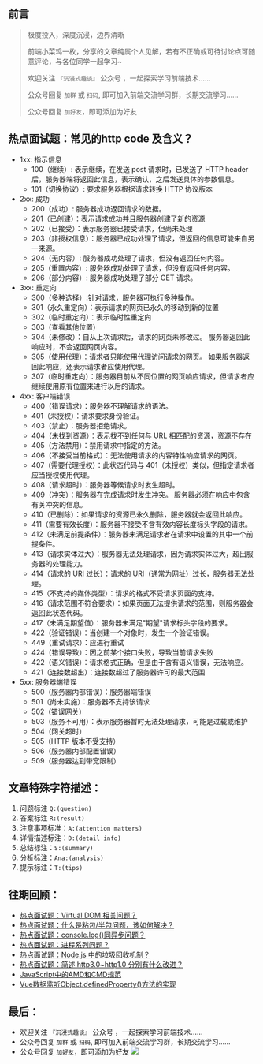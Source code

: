 ## 前言
>  极度投入，深度沉浸，边界清晰
>
>  前端小菜鸡一枚，分享的文章纯属个人见解，若有不正确或可待讨论点可随意评论，与各位同学一起学习~
>
>  欢迎关注 `『沉浸式趣谈』` 公众号 ，一起探索学习前端技术......
>
>  公众号回复 `加群` 或 `扫码`, 即可加入前端交流学习群，长期交流学习......
>
>  公众号回复 `加好友`，即可添加为好友

## 热点面试题：常见的http code 及含义？
-   1xx: 指示信息
    -   100（继续）: 表示继续，在发送 post 请求时，已发送了 HTTP header 后，服务器端将返回此信息，表示确认，之后发送具体的参数信息。
    -   101（切换协议）: 要求服务器根据请求转换 HTTP 协议版本
-   2xx: 成功
    -   200（成功）: 服务器成功返回请求的数据。
    -   201（已创建）：表示请求成功并且服务器创建了新的资源
    -   202（已接受）：表示服务器已接受请求，但尚未处理
    -   203（非授权信息）：服务器已成功处理了请求，但返回的信息可能来自另一来源。
    -   204（无内容）: 服务器成功处理了请求，但没有返回任何内容。
    -   205（重置内容）: 服务器成功处理了请求，但没有返回任何内容。
    -   206（部分内容）: 服务器成功处理了部分 GET 请求。
-   3xx: 重定向
    -   300（多种选择）:针对请求，服务器可执行多种操作。
    -   301（永久重定向）：表示请求的网页已永久的移动到新的位置
    -   302（临时重定向）：表示临时性重定向
    -   303（查看其他位置）
    -   304（未修改）：自从上次请求后，请求的网页未修改过。 服务器返回此响应时，不会返回网页内容。
    -   305（使用代理）：请求者只能使用代理访问请求的网页。 如果服务器返回此响应，还表示请求者应使用代理。
    -   307（临时重定向）：服务器目前从不同位置的网页响应请求，但请求者应继续使用原有位置来进行以后的请求。
-   4xx: 客户端错误
    -   400（错误请求）：服务器不理解请求的语法。
    -   401（未授权）：请求要求身份验证。
    -   403（禁止）：服务器拒绝请求。
    -   404（未找到资源）：表示找不到任何与 URL 相匹配的资源，资源不存在
    -   405（方法禁用）：禁用请求中指定的方法。
    -   406（不接受当前格式）：无法使用请求的内容特性响应请求的网页。
    -   407（需要代理授权）：此状态代码与 401（未授权）类似，但指定请求者应当授权使用代理。
    -   408（请求超时）：服务器等候请求时发生超时。
    -   409（冲突）：服务器在完成请求时发生冲突。 服务器必须在响应中包含有关冲突的信息。
    -   410（已删除）：如果请求的资源已永久删除，服务器就会返回此响应。
    -   411（需要有效长度）：服务器不接受不含有效内容长度标头字段的请求。
    -   412（未满足前提条件）：服务器未满足请求者在请求中设置的其中一个前提条件。
    -   413（请求实体过大）：服务器无法处理请求，因为请求实体过大，超出服务器的处理能力。
    -   414（请求的 URI 过长）：请求的 URI（通常为网址）过长，服务器无法处理。
    -   415（不支持的媒体类型）：请求的格式不受请求页面的支持。
    -   416（请求范围不符合要求）：如果页面无法提供请求的范围，则服务器会返回此状态代码。
    -   417（未满足期望值）：服务器未满足"期望"请求标头字段的要求。
    -   422（验证错误）：当创建一个对象时，发生一个验证错误。
    -   449（重试请求）：应进行重试
    -   424（错误导致）：因之前某个接口失败，导致当前请求失败
    -   422（语义错误）：请求格式正确，但是由于含有语义错误，无法响应。
    -   421（连接数超出）：连接数超过了服务器许可的最大范围
-   5xx: 服务器端错误
    -   500（服务器内部错误）：服务器端错误
    -   501（尚未实施）：服务器不支持该请求
    -   502（错误网关）
    -   503（服务不可用）：表示服务器暂时无法处理请求，可能是过载或维护
    -   504（网关超时）
    -   505（HTTP 版本不受支持）
    -   506（服务器内部配置错误）
    -   509（服务器达到带宽限制）

## 文章特殊字符描述：
1. 问题标注 `Q:(question)`
2. 答案标注 `R:(result)`
3. 注意事项标准：`A:(attention matters)`
4. 详情描述标注：`D:(detail info)`
5. 总结标注：`S:(summary)`
6. 分析标注：`Ana:(analysis)`
7. 提示标注：`T:(tips)`

## 往期回顾：
-   [热点面试题：Virtual DOM 相关问题？](https://mp.weixin.qq.com/s/s3BBhTH9g2OrtOpyJ4tzbQ)
-   [热点面试题：什么是粘包/半包问题，该如何解决？](https://mp.weixin.qq.com/s/SORAN1c0_Pntajvjl-jK4g)
-   [热点面试题：console.log()同异步问题？](https://mp.weixin.qq.com/s/9ewYuCazPaZhDHwrfIWxTQ)
-   [热点面试题：进程系列问题？](https://mp.weixin.qq.com/s/J5ayE5XJElBFzn38qo7ytQ)
-   [热点面试题：Node.js 中的垃圾回收机制？](https://mp.weixin.qq.com/s/Guku1ARej2ZHwnrbXxmJJA)
-   [热点面试题：简述 http3.0~http1.0 分别有什么改进？](https://mp.weixin.qq.com/s/LkOWiDj5O68T85-577_UPA)
-   [JavaScript中的AMD和CMD规范](https://mp.weixin.qq.com/s/LkOWiDj5O68T85-577_UPA)
-   [Vue数据监听Object.definedProperty()方法的实现](https://mp.weixin.qq.com/s/1inW5dSZv26eJTC39REMdg)

## 最后：
-   欢迎关注 `『沉浸式趣谈』` 公众号 ，一起探索学习前端技术......
-   公众号回复 `加群` 或 `扫码`, 即可加入前端交流学习群，长期交流学习......
-   公众号回复 `加好友`，即可添加为好友
![](https://soo.run/13bdt)
